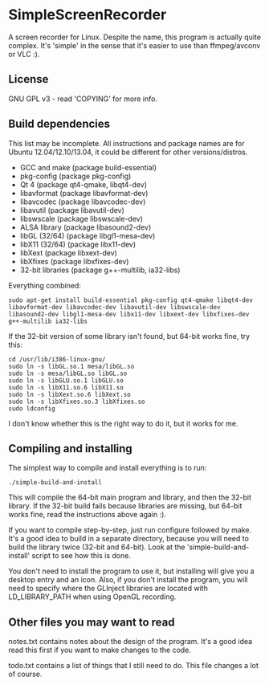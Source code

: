 SimpleScreenRecorder
====================

A screen recorder for Linux. Despite the name, this program is actually quite complex. It's 'simple' in the sense that it's easier to use than ffmpeg/avconv or VLC :).

License
-------

GNU GPL v3 - read 'COPYING' for more info.

Build dependencies
------------------

This list may be incomplete. All instructions and package names are for Ubuntu 12.04/12.10/13.04, it could be different for other versions/distros.
- GCC and make (package build-essential)
- pkg-config (package pkg-config)
- Qt 4 (package qt4-qmake, libqt4-dev)
- libavformat (package libavformat-dev)
- libavcodec (package libavcodec-dev)
- libavutil (package libavutil-dev)
- libswscale (package libswscale-dev)
- ALSA library  (package libasound2-dev)
- libGL (32/64) (package libgl1-mesa-dev)
- libX11 (32/64) (package libx11-dev)
- libXext (package libxext-dev)
- libXfixes (package libxfixes-dev)
- 32-bit libraries (package g++-multilib, ia32-libs)

Everything combined:

    sudo apt-get install build-essential pkg-config qt4-qmake libqt4-dev libavformat-dev libavcodec-dev libavutil-dev libswscale-dev libasound2-dev libgl1-mesa-dev libx11-dev libxext-dev libxfixes-dev g++-multilib ia32-libs

If the 32-bit version of some library isn't found, but 64-bit works fine, try this:

    cd /usr/lib/i386-linux-gnu/
    sudo ln -s libGL.so.1 mesa/libGL.so
    sudo ln -s mesa/libGL.so libGL.so
    sudo ln -s libGLU.so.1 libGLU.so
    sudo ln -s libX11.so.6 libX11.so
    sudo ln -s libXext.so.6 libXext.so
    sudo ln -s libXfixes.so.3 libXfixes.so
    sudo ldconfig

I don't know whether this is the right way to do it, but it works for me.

Compiling and installing
------------------------

The simplest way to compile and install everything is to run:

    ./simple-build-and-install

This will compile the 64-bit main program and library, and then the 32-bit library. If the 32-bit build fails because libraries are missing, but 64-bit works fine, read the instructions above again :).

If you want to compile step-by-step, just run configure followed by make. It's a good idea to build in a separate directory, because you will need to build the library twice (32-bit and 64-bit). Look at the 'simple-build-and-install' script to see how this is done.

You don't need to install the program to use it, but installing will give you a desktop entry and an icon. Also, if you don't install the program, you will need to specify where the GLInject libraries are located with LD_LIBRARY_PATH when using OpenGL recording.

Other files you may want to read
--------------------------------

notes.txt contains notes about the design of the program. It's a good idea read this first if you want to make changes to the code.

todo.txt contains a list of things that I still need to do. This file changes a lot of course.
